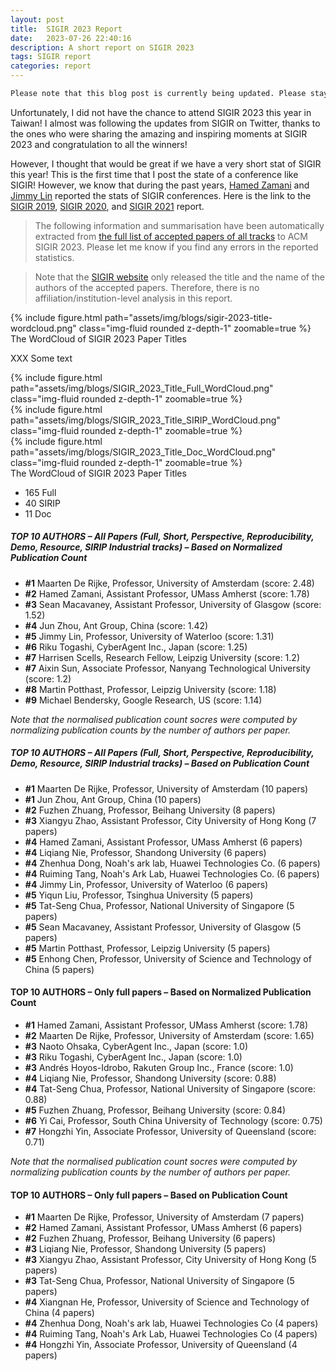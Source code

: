 ```yaml
---
layout: post
title:  SIGIR 2023 Report
date:   2023-07-26 22:40:16
description: A short report on SIGIR 2023
tags: SIGIR report
categories: report
---
```


```diff
Please note that this blog post is currently being updated. Please stay tuned for the latest updates.
```

Unfortunately, I did not have the chance to attend SIGIR 2023 this year in Taiwan! I almost was following the updates from SIGIR on Twitter, thanks to the ones who were sharing the amazing and inspiring moments at SIGIR 2023 and congratulation to all the winners!

However, I thought that would be great if we have a very short stat of SIGIR this year! This is the first time that I post the state of a conference like SIGIR! However, we know that during the past years, <a href="#" target="_blank">Hamed Zamani</a> and <a href="#" target="_blank">Jimmy Lin</a> reported the stats of SIGIR conferences. Here is the link to the <a href="#" target="_blank">SIGIR 2019</a>, <a href="#" target="_blank">SIGIR 2020</a>, and <a href="#" target="_blank">SIGIR 2021</a> report.

> The following information and summarisation have been automatically extracted from <a href="#" target="_blank">the full list of accepted papers of all tracks</a> to ACM SIGIR 2023. Please let me know if you find any errors in the reported statistics.

<blockquote>
    Note that the <a href="#" target="_blank">SIGIR website</a> only released the title and the name of the authors of the accepted papers. Therefore, there is no affiliation/institution-level analysis in this report.
</blockquote>

<div class="row mt-6">
    <div class="col-sm mt-6 mt-md-0">
        {% include figure.html path="assets/img/blogs/sigir-2023-title-wordcloud.png" class="img-fluid rounded z-depth-1" zoomable=true %}
    </div>
</div>
<div class="caption">
    The WordCloud of SIGIR 2023 Paper Titles
</div>

XXX Some text

<div class="row mt-3">
    <div class="col-sm mt-3 mt-md-0">
        {% include figure.html path="assets/img/blogs/SIGIR_2023_Title_Full_WordCloud.png" class="img-fluid rounded z-depth-1" zoomable=true %}
    </div>
    <div class="col-sm mt-3 mt-md-0">
        {% include figure.html path="assets/img/blogs/SIGIR_2023_Title_SIRIP_WordCloud.png" class="img-fluid rounded z-depth-1" zoomable=true %}
    </div>
    <div class="col-sm mt-3 mt-md-0">
        {% include figure.html path="assets/img/blogs/SIGIR_2023_Title_Doc_WordCloud.png" class="img-fluid rounded z-depth-1" zoomable=true %}
    </div>
</div>
<div class="caption">
    The WordCloud of SIGIR 2023 Paper Titles
</div>

- 165 Full
- 40 SIRIP
- 11 Doc

##### TOP 10 AUTHORS – All Papers (Full, Short, Perspective, Reproducibility, Demo, Resource, SIRIP Industrial tracks) – Based on Normalized Publication Count

- **#1** Maarten De Rijke, Professor, University of Amsterdam (score: 2.48)
- **#2** Hamed Zamani, Assistant Professor, UMass Amherst (score: 1.78)
- **#3** Sean Macavaney, Assistant Professor, University of Glasgow (score: 1.52)
- **#4** Jun Zhou, Ant Group, China (score: 1.42)
- **#5** Jimmy Lin, Professor, University of Waterloo (score: 1.31)
- **#6** Riku Togashi, CyberAgent Inc., Japan (score: 1.25)
- **#7** Harrisen Scells, Research Fellow, Leipzig University (score: 1.2)
- **#7** Aixin Sun, Associate Professor, Nanyang Technological University (score: 1.2)
- **#8** Martin Potthast, Professor, Leipzig University (score: 1.18)
- **#9** Michael Bendersky, Google Research, US (score: 1.14)

_Note that the normalised publication count socres were computed by normalizing publication counts by the number of authors per paper._

##### TOP 10 AUTHORS – All Papers (Full, Short, Perspective, Reproducibility, Demo, Resource, SIRIP Industrial tracks) – Based on Publication Count

- **#1** Maarten De Rijke, Professor, University of Amsterdam (10 papers)
- **#1** Jun Zhou, Ant Group, China (10 papers)
- **#2** Fuzhen Zhuang, Professor, Beihang University (8 papers)
- **#3** Xiangyu Zhao, Assistant Professor, City University of Hong Kong (7 papers)
- **#4** Hamed Zamani, Assistant Professor, UMass Amherst (6 papers)
- **#4** Liqiang Nie, Professor, Shandong University (6 papers)
- **#4** Zhenhua Dong, Noah's ark lab, Huawei Technologies Co. (6 papers)
- **#4** Ruiming Tang, Noah's Ark Lab, Huawei Technologies Co. (6 papers)
- **#4** Jimmy Lin, Professor, University of Waterloo (6 papers)
- **#5** Yiqun Liu, Professor, Tsinghua University (5 papers)
- **#5** Tat-Seng Chua, Professor, National University of Singapore (5 papers)
- **#5** Sean Macavaney, Assistant Professor, University of Glasgow (5 papers)
- **#5** Martin Potthast, Professor, Leipzig University (5 papers)
- **#5** Enhong Chen, Professor, University of Science and Technology of China (5 papers)


#### TOP 10 AUTHORS – Only full papers – Based on Normalized Publication Count

- **#1** Hamed Zamani, Assistant Professor, UMass Amherst (score: 1.78)
- **#2** Maarten De Rijke, Professor, University of Amsterdam (score: 1.65)
- **#3** Naoto Ohsaka, CyberAgent Inc., Japan (score: 1.0)
- **#3** Riku Togashi, CyberAgent Inc., Japan (score: 1.0)
- **#3** Andrés Hoyos-Idrobo, Rakuten Group Inc., France (score: 1.0)
- **#4** Liqiang Nie, Professor, Shandong University (score: 0.88)
- **#4** Tat-Seng Chua, Professor, National University of Singapore (score: 0.88)
- **#5** Fuzhen Zhuang, Professor, Beihang University (score: 0.84)
- **#6** Yi Cai, Professor, South China University of Technology (score: 0.75)
- **#7** Hongzhi Yin, Associate Professor, University of Queensland (score: 0.71)

_Note that the normalised publication count socres were computed by normalizing publication counts by the number of authors per paper._


#### TOP 10 AUTHORS – Only full papers – Based on Publication Count

- **#1** Maarten De Rijke, Professor, University of Amsterdam (7 papers)
- **#2** Hamed Zamani, Assistant Professor, UMass Amherst (6 papers)
- **#2** Fuzhen Zhuang, Professor, Beihang University (6 papers)
- **#3** Liqiang Nie, Professor, Shandong University (5 papers)
- **#3** Xiangyu Zhao, Assistant Professor, City University of Hong Kong (5 papers)
- **#3** Tat-Seng Chua, Professor, National University of Singapore (5 papers)
- **#4** Xiangnan He, Professor, University of Science and Technology of China (4 papers)
- **#4** Zhenhua Dong, Noah's ark lab, Huawei Technologies Co (4 papers)
- **#4** Ruiming Tang, Noah's Ark Lab, Huawei Technologies Co (4 papers)
- **#4** Hongzhi Yin, Associate Professor, University of Queensland (4 papers)